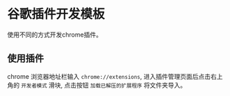 # 谷歌插件开发模板
使用不同的方式开发chrome插件。

## 使用插件
chrome 浏览器地址栏输入 `chrome://extensions`, 进入插件管理页面后点击右上角的 `开发者模式` 滑块,  点击按钮 `加载已解压的扩展程序` 将文件夹导入。

